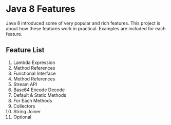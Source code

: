 # Java 8 Features

Java 8 introduced some of very popular and rich features. This project is about how these features work in practical. Examples are included for each feature.

## Feature List

1. Lambda Expression
2. Method References
3. Functional Interface
4. Method References
5. Stream API
6. Base64 Encode Decode
7. Default & Static Methods
8. For Each Methods
9. Collectors
10. String Joiner
11. Optional
